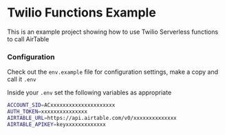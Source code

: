 # Twilio Functions Example

This is an example project showing how to use Twilio Serverless functions to call AirTable

### Configuration

Check out the `env.example` file for configuration settings, make a copy and call it `.env`

Inside your `.env` set the following variables as appropriate

```sh
ACCOUNT_SID=ACxxxxxxxxxxxxxxxxxxxxx
AUTH_TOKEN=xxxxxxxxxxxxxxx
AIRTABLE_URL=https://api.airtable.com/v0/xxxxxxxxxxxxxx
AIRTABLE_APIKEY=keyxxxxxxxxxxxxx
```
